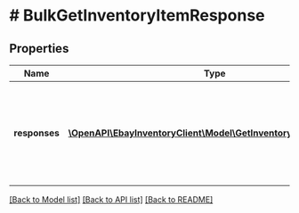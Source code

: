 # # BulkGetInventoryItemResponse

## Properties

Name | Type | Description | Notes
------------ | ------------- | ------------- | -------------
**responses** | [**\OpenAPI\EbayInventoryClient\Model\GetInventoryItemResponse[]**](GetInventoryItemResponse.md) | This is the base container of the bulkGetInventoryItem response. The results of each attempted inventory item retrieval is captured under this container. | [optional]

[[Back to Model list]](../../README.md#models) [[Back to API list]](../../README.md#endpoints) [[Back to README]](../../README.md)
